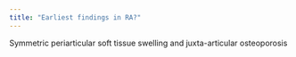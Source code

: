 ```yaml
---
title: "Earliest findings in RA?"
---
```

Symmetric periarticular soft tissue swelling and juxta-articular osteoporosis

